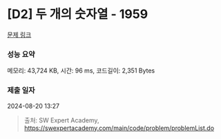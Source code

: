 # [D2] 두 개의 숫자열 - 1959 

[문제 링크](https://swexpertacademy.com/main/code/problem/problemDetail.do?contestProbId=AV5PpoFaAS4DFAUq) 

### 성능 요약

메모리: 43,724 KB, 시간: 96 ms, 코드길이: 2,351 Bytes

### 제출 일자

2024-08-20 13:27



> 출처: SW Expert Academy, https://swexpertacademy.com/main/code/problem/problemList.do